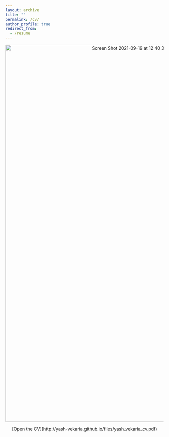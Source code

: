 ```yaml
---
layout: archive
title: ""
permalink: /cv/
author_profile: true
redirect_from:
  - /resume
---
```


<p align="center">
    <img width="800" height="1200" alt="Screen Shot 2021-09-19 at 12 40 38 AM" src="https://user-images.githubusercontent.com/30694521/133919543-f62f777e-2881-404b-a8bb-a99ce33fc760.png">
</p>

<div align="center">
  [Open the CV](http://yash-vekaria.github.io/files/yash_vekaria_cv.pdf)
</div>

